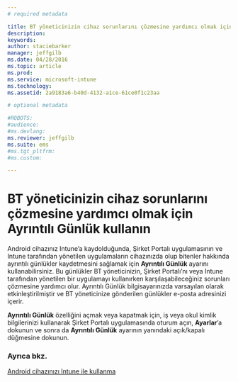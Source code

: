 ```yaml
---
# required metadata

title: BT yöneticinizin cihaz sorunlarını çözmesine yardımcı olmak için Ayrıntılı Günlük kullanın.| Microsoft Intune
description:
keywords:
author: staciebarker
manager: jeffgilb
ms.date: 04/28/2016
ms.topic: article
ms.prod:
ms.service: microsoft-intune
ms.technology:
ms.assetid: 2a9183a6-b40d-4132-a1ce-61ce0f1c23aa

# optional metadata

#ROBOTS:
#audience:
#ms.devlang:
ms.reviewer: jeffgilb
ms.suite: ems
#ms.tgt_pltfrm:
#ms.custom:

---
```



# BT yöneticinizin cihaz sorunlarını çözmesine yardımcı olmak için Ayrıntılı Günlük kullanın

Android cihazınız Intune’a kaydolduğunda, Şirket Portalı uygulamasının ve Intune tarafından yönetilen uygulamaların cihazınızda olup bitenler hakkında ayrıntılı günlükler kaydetmesini sağlamak için **Ayrıntılı Günlük** ayarını kullanabilirsiniz. Bu günlükler BT yöneticinizin, Şirket Portalı’nı veya Intune tarafından yönetilen bir uygulamayı kullanırken karşılaşabileceğiniz sorunları çözmesine yardımcı olur. Ayrıntılı Günlük bilgisayarınızda varsayılan olarak etkinleştirilmiştir ve BT yöneticinize gönderilen günlükler e-posta adresinizi içerir.

**Ayrıntılı Günlük** özelliğini açmak veya kapatmak için, iş veya okul kimlik bilgilerinizi kullanarak Şirket Portalı uygulamasında oturum açın, **Ayarlar**’a dokunun ve sonra da **Ayrıntılı Günlük** ayarının yanındaki açık/kapalı düğmesine dokunun.

### Ayrıca bkz.
[Android cihazınızı Intune ile kullanma](using-your-android-device-with-intune.md)

<!--HONumber=May16_HO2-->


